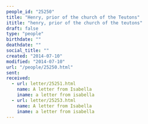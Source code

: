 ```yaml
---
people_id: "25250"
title: "Henry, prior of the church of the Teutons"
ititle: "henry, prior of the church of the teutons"
draft: false
type: "people"
birthdate: ""
deathdate: ""
social_title: ""
created: "2014-07-10"
modified: "2014-07-10"
url: "/people/25250.html"
sent:
received:
  - url: letter/25251.html
    name: A letter from Isabella
    iname: a letter from isabella
  - url: letter/25253.html
    name: A letter from Isabella 
    iname: a letter from isabella 
---
```


